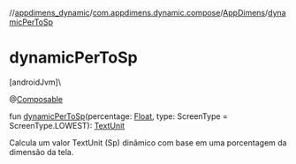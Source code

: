 //[appdimens_dynamic](../../../index.md)/[com.appdimens.dynamic.compose](../index.md)/[AppDimens](index.md)/[dynamicPerToSp](dynamic-per-to-sp.md)

# dynamicPerToSp

[androidJvm]\

@[Composable](https://developer.android.com/reference/kotlin/androidx/compose/runtime/Composable.html)

fun [dynamicPerToSp](dynamic-per-to-sp.md)(percentage: [Float](https://kotlinlang.org/api/core/kotlin-stdlib/kotlin/-float/index.html), type: ScreenType = ScreenType.LOWEST): [TextUnit](https://developer.android.com/reference/kotlin/androidx/compose/ui/unit/TextUnit.html)

Calcula um valor TextUnit (Sp) dinâmico com base em uma porcentagem da dimensão da tela.